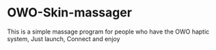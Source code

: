 # OWO-Skin-massager
This is a simple massage program for people who have the OWO haptic system, Just launch, Connect and enjoy
